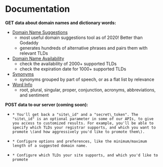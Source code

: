 # Documentation

**GET data about domain names and dictionary words:**

* [Domain Name Suggestions](domain-name-apis.md) 
  * most useful domain suggestions tool as of 2020! Better than Godaddy
  * generates hundreds of alternative phrases and pairs them with relevant TLDs
* [Domain Name Availability](domain-name-apis.md#domain-availability)
  * check the availability of 2000+ supported TLDs
  * check the expiration date for 1000+ supported TLDs
* [Synonyms](thesaurus-apis.md#synonyms)
  * synonyms grouped by part of speech, or as a flat list by relevance
* [Word Info](thesaurus-apis.md#word-info)
  * root, plural, singular, proper, conjunction, acronyms, abbreviations, and sentiment

**POST data to our server \(coming soon\):**

* ~~~~[~~Create an account~~](account-apis.md#create-a-new-account)~~~~
  * You'll get back a "site\_id" and a "secret\_token". The "site\_id" is an optional parameter in some of our APIs, to give you access to customized results. For example, you'll be able to specify which TLDs your registrar supports, and which you want to promote \(and how aggressively you'd like to promote them\).
* ~~~~[~~Options~~](account-apis.md#options)~~~~
  * Configure options and preferences, like the minimum/maximum length of a suggested domain name.
* ~~~~[~~TLDs~~](account-apis.md#tlds)~~~~
  * Configure which TLDs your site supports, and which you'd like to promote





